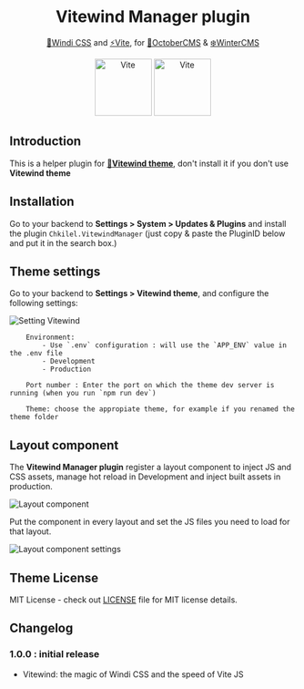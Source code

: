 <h1 align='center'>Vitewind Manager plugin</h1>

<p align='center'><a href="https://github.com/windicss/windicss">💨Windi CSS</a> and <a href="https://github.com/vitejs/vite"> ⚡️Vite</a>, for <a href="https://octobercms.com"> 🍂OctoberCMS</a>  & <a href="https://wintercms.com/">❄️WinterCMS</a><br>
</p>

<p align='center'>
  <img src='https://vitejs.dev/logo.svg' alt='Vite' width='100'/>
  <img src='https://windicss.org/assets/logo.svg' alt='Vite' width='100'/>
</p>

## Introduction
This is a helper plugin for <a href="https://github.com/chkilel/vitewind-theme">💨**Vitewind theme**</a>, don't install it if you don't use **Vitewind theme**


## Installation

Go to your backend to **Settings > System > Updates & Plugins** and install the plugin `Chkilel.VitewindManager` (just copy & paste the PluginID below and put it in the search box.)

## Theme settings
Go to your backend to **Settings > Vitewind theme**, and configure the following settings:

![Setting Vitewind](https://res.cloudinary.com/chkilel/image/upload/v1629731690/vitewind-plugin/settings_o4u4xq.png)

        Environment:
            - Use `.env` configuration : will use the `APP_ENV` value in the .env file
            - Development
            - Production

        Port number : Enter the port on which the theme dev server is running (when you run `npm run dev`)

        Theme: choose the appropiate theme, for example if you renamed the theme folder


## Layout component

The **Vitewind Manager plugin** register a layout component to inject JS and CSS assets, manage hot reload in Development and inject built assets in production.

![Layout component](https://res.cloudinary.com/chkilel/image/upload/v1629731693/vitewind-plugin/layout-component_rqbj7b.png)

Put the component in every layout and set the JS files you need to load for that layout.

![Layout component settings](https://res.cloudinary.com/chkilel/image/upload/v1629731691/vitewind-plugin/layout-component-settings_gvygt7.png)

## Theme License

MIT License - check out [LICENSE](LICENSE) file for MIT license details.

## Changelog

### 1.0.0 : initial release

- Vitewind: the magic of Windi CSS and the speed of Vite JS
